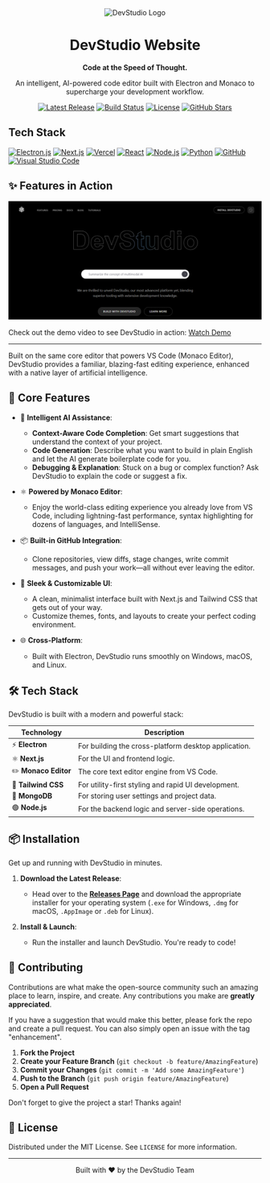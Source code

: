 <div align="center">

  <!-- You can create a simple logo and place it here -->
  <img src="DEVSTUDIO-DESKTOP/assets/icon.png" alt="DevStudio Logo" width="150"/>

  <h1>DevStudio Website</h1>

  <p>
    <strong>Code at the Speed of Thought.</strong>
  </p>
  <p>
    An intelligent, AI-powered code editor built with Electron and Monaco to supercharge your development workflow.
  </p>

  <!-- Badges -->
  <p>
    <a href="https://github.com/Raahim2/DevStudio/releases"><img src="https://img.shields.io/github/v/release/Raahim2/DevStudio?style=for-the-badge&logo=github&color=34D399" alt="Latest Release"/></a>
    <a href="https://github.com/Raahim2/DevStudio/actions/workflows/main.yml"><img src="https://img.shields.io/github/actions/workflow/status/Raahim2/DevStudio/main.yml?branch=main&style=for-the-badge&logo=githubactions&logoColor=white" alt="Build Status"/></a>
    <a href="https://github.com/Raahim2/DevStudio/blob/main/LICENSE"><img src="https://img.shields.io/github/license/Raahim2/DevStudio?style=for-the-badge&color=f472b6" alt="License"/></a>
    <a href="https://github.com/Raahim2/DevStudio/stargazers"><img src="https://img.shields.io/github/stars/Raahim2/DevStudio?style=for-the-badge&logo=github&color=FBBF24" alt="GitHub Stars"/></a>
  </p>
  
</div>

##  Tech Stack

[![Electron.js](https://img.shields.io/badge/Electron.js-47848F?style=flat&logo=electron&logoColor=white)](https://www.electronjs.org/)
[![Next.js](https://img.shields.io/badge/Next.js-000000?style=flat&logo=next.js&logoColor=white)](https://nextjs.org/)
[![Vercel](https://img.shields.io/badge/Vercel-000000?style=flat&logo=vercel&logoColor=white)](https://vercel.com/)
[![React](https://img.shields.io/badge/React-20232A?style=flat&logo=react&logoColor=61DAFB)](https://reactjs.org/)
[![Node.js](https://img.shields.io/badge/Node.js-43853D?style=flat&logo=node.js&logoColor=white)](https://nodejs.org/)
[![Python](https://img.shields.io/badge/Python-3776AB?style=flat&logo=python&logoColor=white)](https://www.python.org/)
[![GitHub](https://img.shields.io/badge/GitHub-181717?style=flat&logo=github&logoColor=white)](https://github.com/)
[![Visual Studio Code](https://img.shields.io/badge/VSCode-0078D4?style=flat&logo=visual-studio-code&logoColor=white)](https://code.visualstudio.com/)


## ✨ Features in Action

<img src="../DEVSTUDIO-DESKTOP/assets/Landing.png" alt="DevStudio Logo"  /> 




Check out the demo video to see DevStudio in action: [Watch Demo](https://res.cloudinary.com/dtykfxrql/video/upload/v1744085710/demo_q1fsxu.mp4)

---


Built on the same core editor that powers VS Code (Monaco Editor), DevStudio provides a familiar, blazing-fast editing experience, enhanced with a native layer of artificial intelligence.







## 🚀 Core Features

-   🧠 **Intelligent AI Assistance**:
    -   **Context-Aware Code Completion**: Get smart suggestions that understand the context of your project.
    -   **Code Generation**: Describe what you want to build in plain English and let the AI generate boilerplate code for you.
    -   **Debugging & Explanation**: Stuck on a bug or complex function? Ask DevStudio to explain the code or suggest a fix.

-   ⚛️ **Powered by Monaco Editor**:
    -   Enjoy the world-class editing experience you already love from VS Code, including lightning-fast performance, syntax highlighting for dozens of languages, and IntelliSense.

-   📦 **Built-in GitHub Integration**:
    -   Clone repositories, view diffs, stage changes, write commit messages, and push your work—all without ever leaving the editor.

-   🎨 **Sleek & Customizable UI**:
    -   A clean, minimalist interface built with Next.js and Tailwind CSS that gets out of your way.
    -   Customize themes, fonts, and layouts to create your perfect coding environment.

-   🌐 **Cross-Platform**:
    -   Built with Electron, DevStudio runs smoothly on Windows, macOS, and Linux.

## 🛠️ Tech Stack

DevStudio is built with a modern and powerful stack:

| Technology         | Description                                        |
| ------------------ | -------------------------------------------------- |
| ⚡ **Electron**   | For building the cross-platform desktop application. |
| ⚛️ **Next.js**     | For the UI and frontend logic.                     |
| ✏️ **Monaco Editor** | The core text editor engine from VS Code.          |
| 💨 **Tailwind CSS** | For utility-first styling and rapid UI development.|
| 🍃 **MongoDB**     | For storing user settings and project data.        |
| 🟢 **Node.js**     | For the backend logic and server-side operations.  |

## 📦 Installation

Get up and running with DevStudio in minutes.

1.  **Download the Latest Release**:
    - Head over to the [**Releases Page**](https://github.com/Raahim2/DevStudio/releases) and download the appropriate installer for your operating system (`.exe` for Windows, `.dmg` for macOS, `.AppImage` or `.deb` for Linux).

2.  **Install & Launch**:
    - Run the installer and launch DevStudio. You're ready to code!

## 🤝 Contributing

Contributions are what make the open-source community such an amazing place to learn, inspire, and create. Any contributions you make are **greatly appreciated**.

If you have a suggestion that would make this better, please fork the repo and create a pull request. You can also simply open an issue with the tag "enhancement".

1.  **Fork the Project**
2.  **Create your Feature Branch** (`git checkout -b feature/AmazingFeature`)
3.  **Commit your Changes** (`git commit -m 'Add some AmazingFeature'`)
4.  **Push to the Branch** (`git push origin feature/AmazingFeature`)
5.  **Open a Pull Request**

Don't forget to give the project a star! Thanks again!

## 📜 License

Distributed under the MIT License. See `LICENSE` for more information.

---

<div align="center">
  <p>Built with ❤️ by the DevStudio Team</p>
</div>